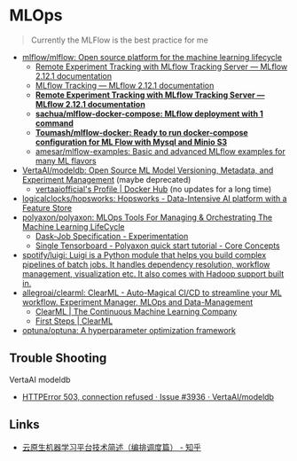 # MLOps

> Currently the MLFlow is the best practice for me

* [mlflow/mlflow: Open source platform for the machine learning lifecycle](https://github.com/mlflow/mlflow)
  * [Remote Experiment Tracking with MLflow Tracking Server — MLflow 2.12.1 documentation](https://mlflow.org/docs/latest/tracking/tutorials/remote-server.html)
  * [MLflow Tracking — MLflow 2.12.1 documentation](https://mlflow.org/docs/latest/tracking.html#tracking-server)
  * [**Remote Experiment Tracking with MLflow Tracking Server — MLflow 2.12.1 documentation**](https://mlflow.org/docs/latest/tracking/tutorials/remote-server.html#create-compose-yaml)
  * [**sachua/mlflow-docker-compose: MLflow deployment with 1 command**](https://github.com/sachua/mlflow-docker-compose)
  * [**Toumash/mlflow-docker: Ready to run docker-compose configuration for ML Flow with Mysql and Minio S3**](https://github.com/Toumash/mlflow-docker)
  * [amesar/mlflow-examples: Basic and advanced MLflow examples for many ML flavors](https://github.com/amesar/mlflow-examples)
* [VertaAI/modeldb: Open Source ML Model Versioning, Metadata, and Experiment Management](https://github.com/VertaAI/modeldb) (maybe deprecated)
  * [vertaaiofficial's Profile | Docker Hub](https://hub.docker.com/u/vertaaiofficial) (no updates for a long time)
* [logicalclocks/hopsworks: Hopsworks - Data-Intensive AI platform with a Feature Store](https://github.com/logicalclocks/hopsworks)
* [polyaxon/polyaxon: MLOps Tools For Managing & Orchestrating The Machine Learning LifeCycle](https://github.com/polyaxon/polyaxon)
  * [Dask-Job Specification - Experimentation](https://polyaxon.com/docs/experimentation/distributed/dask-jobs/)
  * [Single Tensorboard - Polyaxon quick start tutorial - Core Concepts](https://polyaxon.com/docs/intro/tensorboard/single-tensorboard/)
* [spotify/luigi: Luigi is a Python module that helps you build complex pipelines of batch jobs. It handles dependency resolution, workflow management, visualization etc. It also comes with Hadoop support built in.](https://github.com/spotify/luigi)
* [allegroai/clearml: ClearML - Auto-Magical CI/CD to streamline your ML workflow. Experiment Manager, MLOps and Data-Management](https://github.com/allegroai/clearml)
  * [ClearML | The Continuous Machine Learning Company](https://clear.ml/)
  * [First Steps | ClearML](https://clear.ml/docs/latest/docs/getting_started/mlops/mlops_first_steps/)
* [optuna/optuna: A hyperparameter optimization framework](https://github.com/optuna/optuna)

## Trouble Shooting

VertaAI modeldb

* [HTTPError 503, connection refused · Issue #3936 · VertaAI/modeldb](https://github.com/VertaAI/modeldb/issues/3936)

## Links

* [云原生机器学习平台技术简述（编排调度篇） - 知乎](https://zhuanlan.zhihu.com/p/544877743?utm_id=0)
